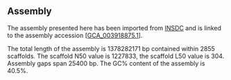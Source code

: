 **Assembly**
--------

The assembly presented here has been imported from [INSDC](http://www.insdc.org) and is linked to the assembly accession [[GCA\_003918875.1](http://www.ebi.ac.uk/ena/data/view/GCA_003918875.1)].

The total length of the assembly is 1378282171 bp contained within 2855 scaffolds.
The scaffold N50 value is 1227833, the scaffold L50 value is 304.
Assembly gaps span 25400 bp. The GC% content of the assembly is 40.5%.
